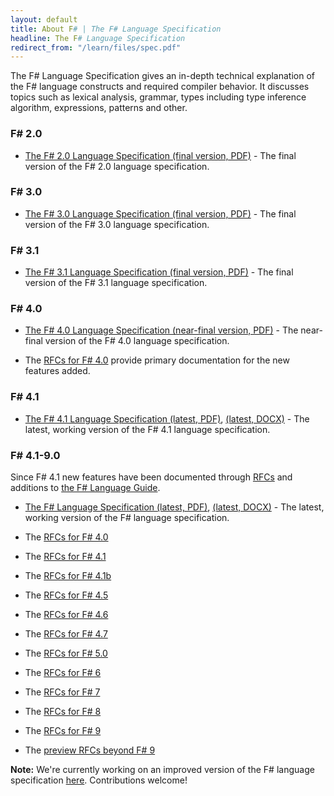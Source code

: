```yaml
---
layout: default
title: About F# | The F# Language Specification
headline: The F# Language Specification
redirect_from: "/learn/files/spec.pdf"
---
```


The F# Language Specification gives an in-depth
technical explanation of the F# language constructs and required compiler behavior.
It discusses topics such as lexical analysis, grammar, types including type inference
algorithm, expressions, patterns and other.

### F# 2.0

* [The F# 2.0 Language Specification (final version, PDF)](2.0/FSharpSpec-2.0-April-2012.pdf) - The final version of the F# 2.0 language
    specification.

### F# 3.0

* [The F# 3.0 Language Specification (final version, PDF)](3.0/FSharpSpec-3.0-final.pdf) - The final version of the F# 3.0 language
    specification.

### F# 3.1

* [The F# 3.1 Language Specification (final version, PDF)](3.1/FSharpSpec-3.1-final.pdf) - The final version of the F# 3.1 language specification.

### F# 4.0

* [The F# 4.0 Language Specification (near-final version, PDF)](4.0/FSharpSpec-4.0-final.pdf) - The near-final version of the F# 4.0 language specification.

* The [RFCs for F# 4.0](https://github.com/fsharp/fslang-design/tree/master/FSharp-4.0) provide primary documentation for the new features added.

### F# 4.1

* [The F# 4.1 Language Specification (latest, PDF)](4.1/FSharpSpec-4.1-latest.pdf), [(latest, DOCX)](4.1/FSharpSpec-4.1-latest.docx) - The latest, working version of the F# 4.1  language specification.

### F# 4.1-9.0

Since F# 4.1 new features have been documented through [RFCs](https://github.com/fsharp/fslang-design) and additions to [the F# Language Guide](https://docs.microsoft.com/en-us/dotnet/fsharp/).

* [The F# Language Specification (latest, PDF)](4.1/FSharpSpec-4.1-latest.pdf), [(latest, DOCX)](4.1/FSharpSpec-4.1-latest.docx) - The latest, working version of the F# language specification.

* The [RFCs for F# 4.0](https://github.com/fsharp/fslang-design/tree/master/FSharp-4.0)

* The [RFCs for F# 4.1](https://github.com/fsharp/fslang-design/tree/master/FSharp-4.1)

* The [RFCs for F# 4.1b](https://github.com/fsharp/fslang-design/tree/master/FSharp-4.1b)

* The [RFCs for F# 4.5](https://github.com/fsharp/fslang-design/tree/master/FSharp-4.5)

* The [RFCs for F# 4.6](https://github.com/fsharp/fslang-design/tree/master/FSharp-4.6)

* The [RFCs for F# 4.7](https://github.com/fsharp/fslang-design/tree/master/FSharp-4.7)

* The [RFCs for F# 5.0](https://github.com/fsharp/fslang-design/tree/master/FSharp-5.0)

* The [RFCs for F# 6](https://github.com/fsharp/fslang-design/tree/master/FSharp-6.0)

* The [RFCs for F# 7](https://github.com/fsharp/fslang-design/tree/master/FSharp-7.0)

* The [RFCs for F# 8](https://github.com/fsharp/fslang-design/tree/master/FSharp-8.0)

* The [RFCs for F# 9](https://github.com/fsharp/fslang-design/tree/master/FSharp-9.0)

* The [preview RFCs beyond F# 9](https://github.com/fsharp/fslang-design/tree/master/preview)

**Note:** We're currently working on an improved version of the F# language specification [here](https://github.com/fsharp/fslang-spec/). Contributions welcome!
